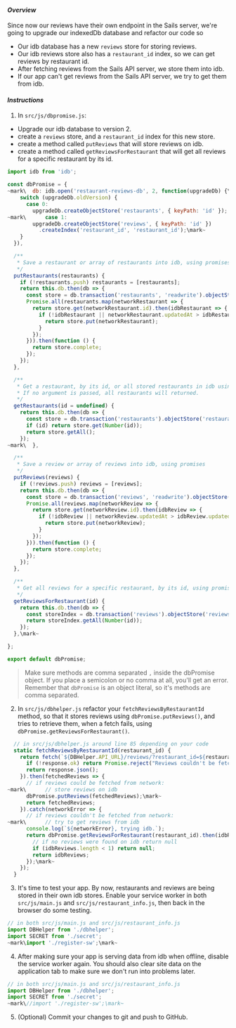 
#### _Overview_

Since now our reviews have their own endpoint in the Sails server, we're going to upgrade our indexedDb database and refactor our code so

* Our idb database has a new `reviews` store for storing reviews.
* Our idb reviews store also has a `restaurant_id` index, so we can get reviews by restaurant id.
* After fetching reviews from the Sails API server, we store them into idb.
* If our app can't get reviews from the Sails API server, we try to get them from idb.

#### _Instructions_

1. In `src/js/dbpromise.js`:
  * Upgrade our idb database to version 2.
  * create a `reviews` store, and a `restaurant_id` index for this new store.
  * create a method called `putReviews` that will store reviews on idb.
  * create a method called `getReviewsForRestaurant` that will get all reviews for a specific restaurant by its id.
```javascript
import idb from 'idb';

const dbPromise = {
~mark\  db: idb.open('restaurant-reviews-db', 2, function(upgradeDb) {\mark~
    switch (upgradeDb.oldVersion) {
      case 0:
        upgradeDb.createObjectStore('restaurants', { keyPath: 'id' });
~mark\      case 1:
        upgradeDb.createObjectStore('reviews', { keyPath: 'id' })
          .createIndex('restaurant_id', 'restaurant_id');\mark~
    }
  }),

  /**
   * Save a restaurant or array of restaurants into idb, using promises.
   */
  putRestaurants(restaurants) {
    if (!restaurants.push) restaurants = [restaurants];
    return this.db.then(db => {
      const store = db.transaction('restaurants', 'readwrite').objectStore('restaurants');
      Promise.all(restaurants.map(networkRestaurant => {
        return store.get(networkRestaurant.id).then(idbRestaurant => {
          if (!idbRestaurant || networkRestaurant.updatedAt > idbRestaurant.updatedAt) {
            return store.put(networkRestaurant);
          }
        });
      })).then(function () {
        return store.complete;
      });
    });
  },

  /**
   * Get a restaurant, by its id, or all stored restaurants in idb using promises.
   * If no argument is passed, all restaurants will returned.
   */
  getRestaurants(id = undefined) {
    return this.db.then(db => {
      const store = db.transaction('restaurants').objectStore('restaurants');
      if (id) return store.get(Number(id));
      return store.getAll();
    });
~mark\  },

  /**
   * Save a review or array of reviews into idb, using promises
   */
  putReviews(reviews) {
    if (!reviews.push) reviews = [reviews];
    return this.db.then(db => {
      const store = db.transaction('reviews', 'readwrite').objectStore('reviews');
      Promise.all(reviews.map(networkReview => {
        return store.get(networkReview.id).then(idbReview => {
          if (!idbReview || networkReview.updatedAt > idbReview.updatedAt) {
            return store.put(networkReview);
          }
        });
      })).then(function () {
        return store.complete;
      });
    });
  },

  /**
   * Get all reviews for a specific restaurant, by its id, using promises.
   */
  getReviewsForRestaurant(id) {
    return this.db.then(db => {
      const storeIndex = db.transaction('reviews').objectStore('reviews').index('restaurant_id');
      return storeIndex.getAll(Number(id));
    });
  },\mark~

};

export default dbPromise;
```
> Make sure methods are comma separated `,` inside the dbPromise object. If you place a semicolon or no comma at all, you'll get an error. Remember that `dbPromise` is an object literal, so it's methods are comma separated.

2. In `src/js/dbhelper.js` refactor your `fetchReviewsByRestaurantId` method, so that it stores reviews using `dbPromise.putReviews()`, and tries to retrieve them, when a fetch fails, using ` dbPromise.getReviewsForRestaurant()`.

```javascript
  // in src/js/dbhelper.js around line 85 depending on your code
  static fetchReviewsByRestaurantId(restaurant_id) {
    return fetch(`${DBHelper.API_URL}/reviews/?restaurant_id=${restaurant_id}`).then(response => {
      if (!response.ok) return Promise.reject("Reviews couldn't be fetched from network");
      return response.json();
    }).then(fetchedReviews => {
      // if reviews could be fetched from network:
~mark\      // store reviews on idb
      dbPromise.putReviews(fetchedReviews);\mark~
      return fetchedReviews;
    }).catch(networkError => {
      // if reviews couldn't be fetched from network:
~mark\      // try to get reviews from idb
      console.log(`${networkError}, trying idb.`);
      return dbPromise.getReviewsForRestaurant(restaurant_id).then(idbReviews => {
        // if no reviews were found on idb return null
        if (idbReviews.length < 1) return null;
        return idbReviews;
      });\mark~
    });
  }
```

3. It's time to test your app. By now, restaurants and reviews are being stored in their own idb stores. Enable your service worker in both `src/js/main.js` and `src/js/restaurant_info.js`, then back in the browser do some testing.
```javascript
// in both src/js/main.js and src/js/restaurant_info.js
import DBHelper from './dbhelper';
import SECRET from './secret';
~mark\import './register-sw';\mark~
```

4. After making sure your app is serving data from idb when offline, disable the service worker again. You should also clear site data on the application tab to make sure we don't run into problems later.
```javascript
// in both src/js/main.js and src/js/restaurant_info.js
import DBHelper from './dbhelper';
import SECRET from './secret';
~mark\//import './register-sw';\mark~
```

5. (Optional) Commit your changes to git and push to GitHub.
